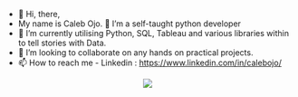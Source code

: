 - 👋 Hi, there,
- My name is Caleb Ojo. 👀 I’m a self-taught python developer
- 🌱 I’m currently utilising Python, SQL, Tableau and various libraries within to tell stories with Data.
- 💞️ I’m looking to collaborate on any hands on practical projects.
- 📫 How to reach me - Linkedin : https://www.linkedin.com/in/calebojo/

<p align="center">
  <img src="https://capsule-render.vercel.app/api?text=Hey Everyone!🕹️&animation=fadeIn&type=waving&color=gradient&height=100"/>
</p>


<!---
gbogzy1/gbogzy1 is a ✨ special ✨ repository because its `README.md` (this file) appears on your GitHub profile.
You can click the Preview link to take a look at your changes.
--->
